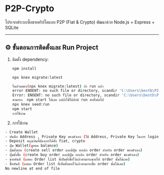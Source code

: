 # P2P-Crypto

โปรเจกต์ระบบซื้อขายคริปโตแบบ P2P (Fiat & Crypto) พัฒนาด้วย Node.js + Express + SQLite

---

## ⚙️ ขั้นตอนการติดตั้งและ Run Project

1. ติดตั้ง dependency:
   ```bash
   npm install

   npx knex migrate:latest

   ในส่วนของ(npx knex migrate:latest) ถ้า run แล้ว 
   error ENOENT: no such file or directory, scandir 'C:\Users\bestb\P2P-test\migrations'
   Error: ENOENT: no such file or directory, scandir 'C:\Users\bestb\P2P-test\migrations'
   สามารถ  npm start ได้เลย แต่ถ้าใช้ได้ปกติ run คำสั่งต่อไป
   npx knex seed:run
   npm start
   การใช้งาน

2. การใช้งาน
```bash
- Create Wallet
- บันทึก Address , Private Key ของตัวเอง (ใช้ Address, Private Key ในการ login ครั้งต่อไป)
- Deposit สกุลเงินที่ต้องการได้ทั้ง fiat, crypto
- ปุ่ม Wallet(ดูยอด balance)
- ปุ่มตั้งขาย (create sell order และมีปุ่ม ยกเลิก order สำหรับ order ของตัวเอง)
- ปุ่มตั้งซื้อ (create buy order และมีปุ่ม ยกเลิก order สำหรับ order ของตัวเอง)
- ขายทันที (แสดง Order list ที่เปิดตั้งซื้อไว้แล้วสามารถขายให้ order นั้นได้เลย)
- ซื้อทันที (แสดง Order list ที่เปิดตั้งขายไว้แล้วสามารถซื้อ order นั้นได้เลย)
No newline at end of file
